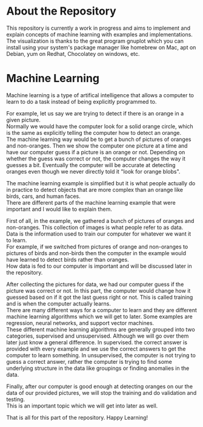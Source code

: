 # About the Repository

This repository is currently a work in progress and aims to implement and explain
  concepts of machine learning with examples and implementations.  
The visualization is thanks to the great program gnuplot which you can install
  using your system's package manager like homebrew on Mac, apt on Debian, yum
  on Redhat, Chocolatey on windows, etc.

# Machine Learning

Machine learning is a type of artifical intelligence that allows
  a computer to learn to do a task instead of being explicitly
  programmed to.  

For example, let us say we are trying to detect if there is an orange
  in a given picture.  
Normally we would have the computer look for a solid orange circle,
  which is the same as explicitly telling the computer how to detect
  an orange.  
The machine learning way would be to get a bunch of pictures of oranges
  and non-oranges. Then we show the computer one picture at a time
  and have our computer guess if a picture is an orange or not. Depending
  on whether the guess was correct or not, the computer changes the way
  it guesses a bit. Eventually the computer will be accurate at detecting
  oranges even though we never directly told it "look for orange blobs".  

The machine learning example is simplified but it is what
  people actually do in practice to detect objects that are more
  complex than an orange like birds, cars, and human faces.  
There are different parts of the machine learning example that were
  important and I would like to explain them.  

First of all, in the example, we gathered a bunch of pictures of
  oranges and non-oranges. This collection of images is what
  people refer to as data.  
Data is the information used to train our computer for whatever
  we want it to learn.  
For example, if we switched from pictures of orange and non-oranges
  to pictures of birds and non-birds then the computer in the example
  would have learned to detect birds rather than oranges.  
How data is fed to our computer is important and will be discussed
  later in the repository.  

After collecting the pictures for data, we had our computer guess
  if the picture was correct or not. In this part, the computer
  would change how it guessed based on if it got the last guess
  right or not. This is called training and is when the computer
  actually learns.  
There are many different ways for a computer to learn and they
  are different machine learning algorithms which we will get to
  later. Some examples are regression, neural networks, and
  support vector machines.  
These different machine learning algorithms are generally grouped
  into two categories, supervised and unsupervised. Although we will
  go over them later just know a general difference. In supervised. the
  correct answer is provided with every example and we use the correct
  answers to get the computer to learn something. In unsupervised, the
  computer is not trying to guess a correct answer, rather the computer
  is trying to find some underlying structure in the data like groupings
  or finding anomalies in the data.  

Finally, after our computer is good enough at detecting oranges on our
  the data of our provided pictures, we will stop the training and do
  validation and testing.  
This is an important topic which we will get into later as well.  

That is all for this part of the repository. Happy Learning!
